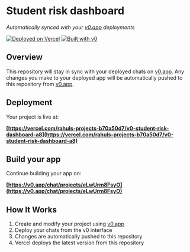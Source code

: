 # Student risk dashboard

*Automatically synced with your [v0.app](https://v0.app) deployments*

[![Deployed on Vercel](https://img.shields.io/badge/Deployed%20on-Vercel-black?style=for-the-badge&logo=vercel)](https://vercel.com/rahuls-projects-b70a50d7/v0-student-risk-dashboard-a8)
[![Built with v0](https://img.shields.io/badge/Built%20with-v0.app-black?style=for-the-badge)](https://v0.app/chat/projects/eLwUrm8FsyO)

## Overview

This repository will stay in sync with your deployed chats on [v0.app](https://v0.app).
Any changes you make to your deployed app will be automatically pushed to this repository from [v0.app](https://v0.app).

## Deployment

Your project is live at:

**[https://vercel.com/rahuls-projects-b70a50d7/v0-student-risk-dashboard-a8](https://vercel.com/rahuls-projects-b70a50d7/v0-student-risk-dashboard-a8)**

## Build your app

Continue building your app on:

**[https://v0.app/chat/projects/eLwUrm8FsyO](https://v0.app/chat/projects/eLwUrm8FsyO)**

## How It Works

1. Create and modify your project using [v0.app](https://v0.app)
2. Deploy your chats from the v0 interface
3. Changes are automatically pushed to this repository
4. Vercel deploys the latest version from this repository